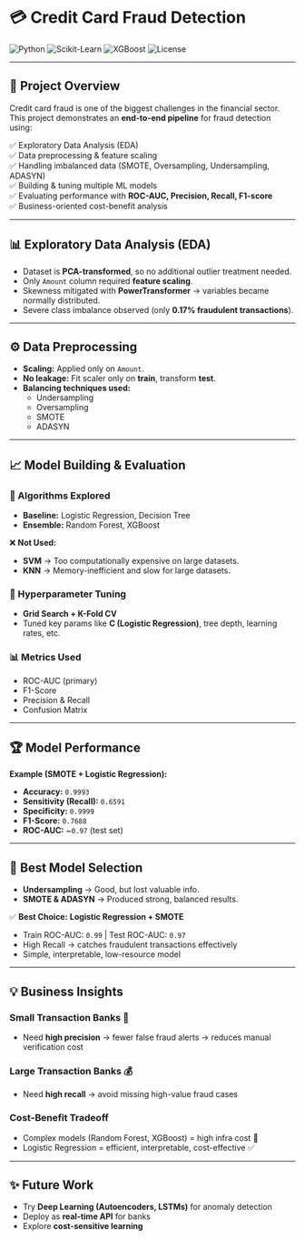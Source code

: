 # 💳 Credit Card Fraud Detection

![Python](https://img.shields.io/badge/Python-3.8+-blue?logo=python)
![Scikit-Learn](https://img.shields.io/badge/ML-Scikit--Learn-orange?logo=scikit-learn)
![XGBoost](https://img.shields.io/badge/Model-XGBoost-green?logo=xgboost)
![License](https://img.shields.io/badge/License-MIT-lightgrey)

---

## 📌 Project Overview  
Credit card fraud is one of the biggest challenges in the financial sector.  
This project demonstrates an **end-to-end pipeline** for fraud detection using:  

✅ Exploratory Data Analysis (EDA)  
✅ Data preprocessing & feature scaling  
✅ Handling imbalanced data (SMOTE, Oversampling, Undersampling, ADASYN)  
✅ Building & tuning multiple ML models  
✅ Evaluating performance with **ROC-AUC, Precision, Recall, F1-score**  
✅ Business-oriented cost-benefit analysis  

---

## 📊 Exploratory Data Analysis (EDA)  
- Dataset is **PCA-transformed**, so no additional outlier treatment needed.  
- Only `Amount` column required **feature scaling**.  
- Skewness mitigated with **PowerTransformer** → variables became normally distributed.  
- Severe class imbalance observed (only **0.17% fraudulent transactions**).  

---

## ⚙️ Data Preprocessing  
- **Scaling:** Applied only on `Amount`.  
- **No leakage:** Fit scaler only on **train**, transform **test**.  
- **Balancing techniques used:**  
  - Undersampling  
  - Oversampling  
  - SMOTE  
  - ADASYN  

---

## 📈 Model Building & Evaluation  

### 🔎 Algorithms Explored
- **Baseline:** Logistic Regression, Decision Tree  
- **Ensemble:** Random Forest, XGBoost  

❌ **Not Used:**  
- **SVM** → Too computationally expensive on large datasets.  
- **KNN** → Memory-inefficient and slow for large datasets.  

### 🔧 Hyperparameter Tuning  
- **Grid Search + K-Fold CV**  
- Tuned key params like **C (Logistic Regression)**, tree depth, learning rates, etc.  

### 📊 Metrics Used
- ROC-AUC (primary)  
- F1-Score  
- Precision & Recall  
- Confusion Matrix  

---

## 🏆 Model Performance  

**Example (SMOTE + Logistic Regression):**  
- **Accuracy:** `0.9993`  
- **Sensitivity (Recall):** `0.6591`  
- **Specificity:** `0.9999`  
- **F1-Score:** `0.7688`  
- **ROC-AUC:** ~`0.97` (test set)  

---

## 🏅 Best Model Selection  
- **Undersampling** → Good, but lost valuable info.  
- **SMOTE & ADASYN** → Produced strong, balanced results.  

✅ **Best Choice:** **Logistic Regression + SMOTE**  
- Train ROC-AUC: `0.99` | Test ROC-AUC: `0.97`  
- High Recall → catches fraudulent transactions effectively  
- Simple, interpretable, low-resource model  

---

## 💡 Business Insights  

### Small Transaction Banks 🏦  
- Need **high precision** → fewer false fraud alerts → reduces manual verification cost  

### Large Transaction Banks 💰  
- Need **high recall** → avoid missing high-value fraud cases  

### Cost-Benefit Tradeoff  
- Complex models (Random Forest, XGBoost) = high infra cost 🚨  
- Logistic Regression = efficient, interpretable, cost-effective ✅  

---
## ✨ Future Work  
- Try **Deep Learning (Autoencoders, LSTMs)** for anomaly detection  
- Deploy as **real-time API** for banks  
- Explore **cost-sensitive learning**  

